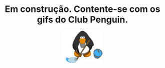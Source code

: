 <div style="text-align: center;">
  <h1>Em construção. Contente-se com os gifs do Club Penguin.</h1>
  <img src="./assets/club_sweep.gif" alt="Club Penguin Sweep" />
</div>
